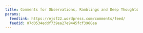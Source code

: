 ```yaml
---
title: Comments for Observations, Ramblings and Deep Thoughts
params:
  feedlink: https://ejsf22.wordpress.com/comments/feed/
  feedid: 07d0534eddf739ea27e9445fcf3968ea
---
```

